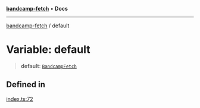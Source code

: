 [**bandcamp-fetch**](../README.md) • **Docs**

***

[bandcamp-fetch](../README.md) / default

# Variable: default

> **default**: [`BandcampFetch`](../classes/BandcampFetch.md)

## Defined in

[index.ts:72](https://github.com/patrickkfkan/bandcamp-fetch/blob/e4cb82348d4aab387354625a2433077d57362f73/src/index.ts#L72)
